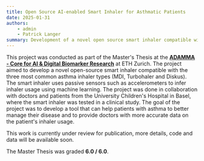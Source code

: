 ```yaml
---
title: Open Source AI-enabled Smart Inhaler for Asthmatic Patients
date: 2025-01-31
authors:
    - admin
    - Patrick Langer
summary: Development of a novel open source smart inhaler compatible with the three most common asthma inhaler types. Using passive sensors such as accelerometers to infer inhaler usage using machine learning.
---
```


This project was conducted as part of the Master's Thesis at the [**ADAMMA - Core for AI & Digital Biomarker Research**](https://adamma.ethz.ch/) at ETH Zurich. The project aimed to develop a novel open-source smart inhaler compatible with the three most common asthma inhaler types (MDI, Turbohaler and Diskus). The smart inhaler uses passive sensors such as accelerometers to infer inhaler usage using machine learning. The project was done in collaboration with doctors and patients from the University Children's Hospital in Basel, where the smart inhaler was tested in a clinical study. The goal of the project was to develop a tool that can help patients with asthma to better manage their disease and to provide doctors with more accurate data on the patient's inhaler usage.

This work is currently under review for publication, more details, code and data will be available soon.

The Master Thesis was graded **6.0 / 6.0**.